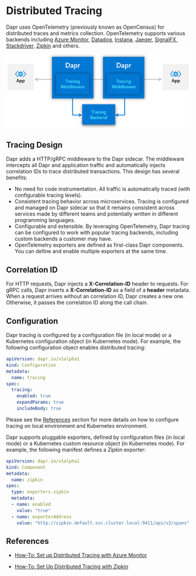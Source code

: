 # Distributed Tracing

Dapr uses OpenTelemetry (previously known as OpenCensus) for distributed traces and metrics collection. OpenTelemetry supports various backends including [Azure Monitor](https://azure.microsoft.com/en-us/services/monitor/), [Datadog](https://www.datadoghq.com), [Instana](https://www.instana.com), [Jaeger](https://www.jaegertracing.io/), [SignalFX](https://www.signalfx.com/), [Stackdriver](https://cloud.google.com/stackdriver), [Zipkin](https://zipkin.io) and others.

![Tracing](../../images/tracing.png)

## Tracing Design

Dapr adds a HTTP/gRPC middleware to the Dapr sidecar. The middleware intercepts all Dapr and application traffic and automatically injects correlation IDs to trace distributed transactions. This design has several benefits:

* No need for code instrumentation. All traffic is automatically traced (with configurable tracing levels).
* Consistent tracing behavior across microservices. Tracing is configured and managed on Dapr sidecar so that it remains consistent across services made by different teams and potentially written in different programming languages.
* Configurable and extensible. By leveraging OpenTelemetry, Dapr tracing can be configured to work with popular tracing backends, including custom backends a customer may have.
* OpenTelemetry exporters are defined as first-class Dapr components. You can define and enable multiple exporters at the same time.

## Correlation ID

For HTTP requests, Dapr injects a **X-Correlation-ID** header to requests. For gRPC calls, Dapr inserts a **X-Correlation-ID** as a field of a **header** metadata. When a request arrives without an correlation ID, Dapr creates a new one. Otherwise, it passes the correlation ID along the call chain.

## Configuration

Dapr tracing is configured by a configuration file (in local mode) or a Kubernetes configuration object (in Kubernetes mode). For example, the following configuration object enables distributed tracing:

```yaml
apiVersion: dapr.io/v1alpha1
kind: Configuration
metadata:
  name: tracing
spec:
  tracing:
    enabled: true
    expandParams: true
    includeBody: true
```

Please see the [References](#references) section for more details on how to configure tracing on local environment and Kubernetes environment.

Dapr supports pluggable exporters, defined by configuration files (in local mode) or a Kubernetes custom resource object (in Kubernetes mode). For example, the following manifest defines a Zipkin exporter:

```yaml
apiVersion: dapr.io/v1alpha1
kind: Component
metadata:
  name: zipkin
spec:
  type: exporters.zipkin
  metadata:
  - name: enabled
    value: "true"
  - name: exporterAddress
    value: "http://zipkin.default.svc.cluster.local:9411/api/v2/spans"
```

## References

* [How-To: Set up Distributed Tracing with Azure Monitor](../../howto/diagnose-with-tracing/azure-monitor.md)

* [How-To: Set Up Distributed Tracing with Zipkin](../../howto/diagnose-with-tracing/zipkin.md)
